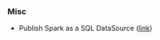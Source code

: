 ### Misc
- Publish Spark as a SQL DataSource ([link](https://spark.apache.org/docs/latest/sql-programming-guide.html#running-the-thrift-jdbcodbc-server)) 
